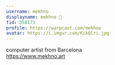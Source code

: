 ```yaml
---
username: mekhno
displayname: mekhno 🎩
fid: 358173
profile: https://warpcast.com/mekhno
avatar: https://i.imgur.com/KikQlri.jpg
---
```

computer artist from Barcelona  
https://www.mekhno.art  
